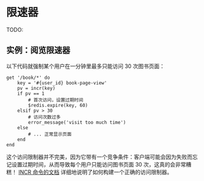 # 限速器

TODO:

## 实例：阅览限速器

以下代码就强制某个用户在一分钟里最多只能访问 30 次图书页面：

    get '/book/*' do
        key = '#{user_id} book-page-view'
        pv = incr(key)
        if pv == 1
            # 首次访问，设置过期时间
            $redis.expire(key, 60)
        elsif pv > 30
            # 访问次数过多
            error_message('visit too much time')
        else
            # ... 正常显示页面
        end
    end

这个访问限制器并不完美，因为它带有一个竞争条件：客户端可能会因为失败而忘记设置过期时间，从而导致每个用户只能访问图书页面 30 次，这真的会非常糟糕！ [INCR 命令的文档](http://redis.readthedocs.org/en/latest/string/incr.html) 详细地说明了如何构建一个正确的访问限制器。
